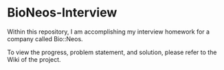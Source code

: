 # BioNeos-Interview
Within this repository, I am accomplishing my interview homework for a company called Bio::Neos.
 
To view the progress, problem statement, and solution, please refer to the Wiki of the project. 
